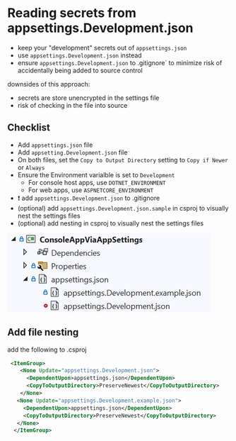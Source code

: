 # Reading secrets from appsettings.Development.json

- keep your "development" secrets out of `appsettings.json` 
- use `appsettings.Development.json` instead
- ensure `appsettings.Development.json` to .gitignore` to minimize risk of accidentally being added to source control


downsides of this approach:
- secrets are store unencrypted in the settings file
- risk of checking in the file into source




## Checklist

- Add `appsettings.json` file
- Add `appsetting.Development.json` file
- On both files, set the `Copy to Output Directory` setting to `Copy if Newer` or `Always`
- Ensure the Environment varialble is set to `Development`
    - For console host apps, use `DOTNET_ENVIRONMENT`
    - For web apps, use `ASPNETCORE_ENVIRONMENT`
- :exclamation: add `appsettings.Development.json` to .gitignore
- (optional) add `appsettings.Development.json.sample` in csproj to visually nest the settings files
- (optional) add nesting in csproj to visually nest the settings files

![Appsettings Development](appsettings-development.png)

## Add file nesting 

add the following to .csproj

```xml
 <ItemGroup>
    <None Update="appsettings.Development.json">
      <DependentUpon>appsettings.json</DependentUpon>
      <CopyToOutputDirectory>PreserveNewest</CopyToOutputDirectory>
    </None>
   <None Update="appsettings.Development.example.json">
     <DependentUpon>appsettings.json</DependentUpon>
     <CopyToOutputDirectory>PreserveNewest</CopyToOutputDirectory>
   </None>
  </ItemGroup>
  ```